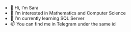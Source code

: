 - 👋 Hi, I’m Sara
- 👀 I’m interested in Mathematics and Computer Science
- 🌱 I’m currently learning SQL Server 
- 📫 You can find me in Telegram under the same id 
<!---
sara42lee/sara42lee is a ✨ special ✨ repository because its `README.md` (this file) appears on your GitHub profile.
You can click the Preview link to take a look at your changes.
--->
